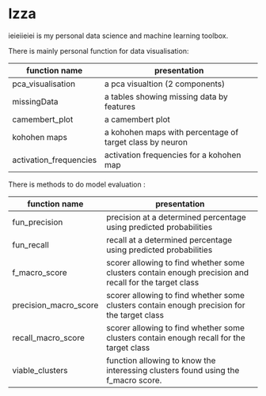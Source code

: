 # Izza 

ieieiieiei is my personal data science and machine learning toolbox.

There is mainly personal function for data visualisation: 

| function name | presentation |
|--|--|
| pca_visualisation| a pca visualtion (2 components) |
| missingData| a tables showing missing data by features |
| camembert_plot| a camembert plot |
| kohohen maps|a kohohen maps with percentage of target class by neuron|
| activation_frequencies| activation frequencies for a kohohen map |

There is methods to do model evaluation : 


| function name | presentation |
|--|--|
| fun_precision | precision at a determined percentage using predicted probabilities |
| fun_recall| recall at a determined percentage using predicted probabilities |
| f_macro_score | scorer allowing to find whether some clusters contain enough precision and recall for the target class|
| precision_macro_score| scorer allowing to find whether some clusters contain enough precision for the target class |
| recall_macro_score | scorer allowing to find whether some clusters contain enough recall for the target class|
| viable_clusters| function allowing to know the interessing clusters found using the f_macro score.|



